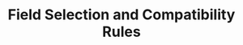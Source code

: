 ---
# -------------------------- #
#          PAGE INFO         #
# -------------------------- #

title: Field Selection and Compatibility Rules
doc-type: "concept"

product-type: "connect"
content-type: "connect-guide"
content-id: "field-selection-compatibility-rules"
layout: general
sidebar: on-page

permalink: /stitch-connect/guides/field-selection-compatibility-rules
icon: file
order: 4

toc: false
summary: false
feedback: false

summary: "To ensure compatibility and that the fields Stitch requires for replication are included in selected streams, Stitch enforces field selection and compatibility rules. Learn about the metadata types that control field inclusion in the Connect API."
## This is used only on the /stitch-connect/guides page.
description: "Learn about the rules and metadata types that control field inclusion."


# -------------------------- #
#   RELATED SIDEBAR LINKS    #
# -------------------------- #

related:
  - title: "Connect API reference"
    link: "{{ link.connect.api | prepend: site.baseurl }}"

  - title: "Select streams and fields with the Connect API"
    link: "{{ link.connect.guides.select-streams-and-fields | prepend: site.baseurl }}"

  - title: "Connect guides"
    link: "{{ link.connect.guides.category | prepend: site.baseurl }}"

  - title: "Key-based Incremental Replication"
    link: "{{ link.replication.key-based-incremental | prepend: site.baseurl }}"

  - title: "Replication Keys"
    linK: "{{ link.replication.rep-keys | prepend: site.baseurl }}"


# -------------------------- #
#         GUIDE INTRO        #
# -------------------------- #

intro: |
  {% include misc/data-files.html %}
  {% include misc/icons.html %}

  {{ page.summary }}


# -------------------------- #
#      CONTENT SECTIONS      #
# -------------------------- #

sections:
  - title: "Field types"
    anchor: "field-types"
    content: |
      Stitch requires two types of fields for stream replication: [Primary Keys](#primary-key-fields) and, when applicable, [Replication Keys](#replication-key-fields).
    subsections:
      - title: "Primary Key fields"
        anchor: "primary-key-fields"
        content: |
          To accurately replicate data for a stream, Stitch requires the Primary Key information for each stream. A Primary Key is a column or set of columns that uniquely define a record.

          Depending on the source and stream type, this is handled one of several ways.

        sub-subsections:
          - title: "Database sources"
            anchor: "primary-key-fields--database-sources"
            content: |
              For database sources, Stitch will typically query the database's information schema to determine the Primary Key fields and then store the list of Primary Key field names as a list in the [stream's metadata]({{ link.connect.api | prepend: site.baseurl | append: site.data.connect.data-structures.metadata.stream-level.section }}) `table-key-properties` property:

              ```json
              {{ site.data.connect.code-examples.streams.database-stream | rstrip }}
              ```

          - title: "Database views"
            anchor: "primary-key-fields--database-views"
            content: |
              For database views, the [stream's metadata]({{ link.connect.api | prepend: site.baseurl | append: site.data.connect.data-structures.metadata.stream-level.section }})  will contain an `is-view` property with a value of `true`:

              ```json
              {{ site.data.connect.code-examples.streams.database-view | rstrip }}
              ```

              Primary Key information must be provided in the `view-key-properties` metadata property when the stream is selected for replication. 

          - title: "SaaS sources"
            anchor: "primary-key-fields--saas-sources"
            content: |
              For SaaS sources, Primary Keys are typically hard-coded in the Singer tap backing the source. The list of Primary Key field names will be stored as a list in the [stream's metadata]({{ link.connect.api | prepend: site.baseurl | append: site.data.connect.data-structures.metadata.stream-level.section }}) `table-key-properties` property:

              ```json
              {{ site.data.connect.code-examples.streams.saas-stream | rstrip }}
              ```


      - title: "Replication Key fields"
        anchor: "replication-key-fields"
        content: |
          If a stream's `replication-method` is `INCREMENTAL`, an appropriate field must be set as the stream's [Replication Key]({{ link.replication.rep-keys | prepend: site.baseurl }}). {{ site.data.tooltips.replication-key | replace:"columns.","columns" }} and are required to use [Key-based Incremental Replication]({{ link.replication.key-based-incremental | prepend: site.baseurl }}).

          Like Primary Keys, this is handled in one of several ways depending on the source type.

        sub-subsections:
          - title: "Database sources"
            anchor: "replication-key-fields--database-sources"
            content: |
              For database sources, a valid Replication Key must be provided using the `replication-key` metadata property when the stream is selected.

              ```json
              {{ site.data.connect.code-examples.streams.database-stream | rstrip }}
              ```

              **Note**: This is also applicable to database views if the stream's `replication-method` is set to `INCREMENTAL`.
              
          - title: "SaaS sources"
            anchor: "replication-key-fields--saas-sources"
            content: |
              For SaaS sources, Replication Keys are hard-coded in the Singer tap backing the source. The list of Replication Key field names will be stored as a list in the [stream's metadata]({{ link.connect.api | prepend: site.baseurl | append: site.data.connect.data-structures.metadata.stream-level.section }}) `valid-replication-keys` property:

              ```json
              {{ site.data.connect.code-examples.streams.saas-stream | rstrip }}
              ```

  - title: "Field selection rules"
    anchor: "understand-field-selection-rules"
    content: |
      Stitch requires Primary Key and Replication Key fields in streams to be selected in order to successfully and accurately replicate data.

      To ensure the required fields are included in a stream's field inclusion list, Stitch enforces field selection rules.
    subsections:
      - title: "Metadata in field selection"
        anchor: "metadata-field-selection"
        content: |
          Field selection rules are shaped by three `metadata` fields in a [Field-level Metadata object]({{ link.connect.api | prepend: site.baseurl | append: site.data.connect.data-structures.metadata.field-level.section }}):

            <table class="attribute-list">
            {% for field in site.data.connect.field-selection-rules.metadata-fields %}
            <tr>
            <td width="30%; fixed" align="right">
            <strong>{{ field.name }}</strong><br>
            {{ field.type | upcase }}<br>
            {% if field.modifiable == false %}<font color="#cc3399">READ-ONLY</font>{% endif %}
            </td>
            <td class="attribute-description">
            {{ field.description | flatify | markdownify }}
            </td>
            </tr>
            {% endfor %}
            </table>

      - title: "Field selection metadata combinations"
        anchor: "field-selection-metadata-combinations"
        content: |
          Below are the possible combinations of `metadata` field values and whether a field will be selected with the listed settings.

          **Note**: A `*` in the table indicates any possible value (`null`, `true`, or `false`) for the `metadata` field.

          {% assign attributes = "inclusion|selected|selected-by-default|replicated?" | split: "|" %}

          <table class="attribute-list">
          <tr>
          {% for attribute in attributes %}
          {% if forloop.first == true %}
          <td width="30%; fixed" align="right">
          {% else %}
          <td width="20%; fixed">
          {% endif %}
          <strong>{{ attribute }}</strong>
          </td>
          {% endfor %}
          </tr>
          {% for combination in site.data.connect.field-selection-rules.combinations %}
          <tr>
          {% for attribute in attributes %}
          {% assign name = attribute | remove:"?" %}

          {% if forloop.first == true %}
          <td width="30%; fixed" align="right">
          {% else %}
          <td width="20%; fixed">
          {% endif %}

          {% if combination[name] == true %}
          {{ supported | replace:"TOOLTIP","The field will be replicated" }}
          
          {% elsif combination[name] == false %}
          {{ not-supported | replace:"TOOLTIP","The field will not be replicated"}}

          {% else %}
          {{ combination[name] }}

          {% endif %}

          </td>
          {% endfor %}
          </tr>
          {% endfor %}
          </table>

  - title: "Field compatibility rules"
    anchor: "field-compatibility-rules"
    content: |
      While all fields are subject to field selection rules, some fields are also subject to field compatibility rules. This means that certain combinations of fields are not able to be selected together in a single stream.

      These restrictions primarily affect SaaS sources like [Bing Ads]({{ link.connect.api | prepend: site.baseurl | append: site.data.connect.data-structures.source-form-properties.section | append: "-bing-ads-object" }}) or [Google AdWords]({{ link.connect.api | prepend: site.baseurl | append: site.data.connect.data-structures.source-form-properties.section | append: "-google-adwords-object" }}), and are set by the source.

    subsections:
      - title: "Field exclusion metadata"
        anchor: "field-exclusion-metadata"
        content: |
          If a field is subject to compatibility rules, its [Field-level Metadata object]({{ link.connect.api | prepend: site.baseurl | append: site.data.connect.data-structures.metadata.field-level.section }}) will contain a `fieldExclusion` property. This property contains a list of arrays that correspond to the `breadcrumb` of an incompatible field.

          For example: Below is the field-level metadata for the `DeviceOS` field in the Bing Ads `ad_group_performance_report` stream:

          ```json
          {{ site.data.connect.code-examples.field-metadata.field-exclusion }}
          ```

          This indicates that when the `DeviceOS` field is selected, the fields listed in the `fieldExclusions` property cannot also be selected.

      - title: "Field exclusion violations"
        anchor: "field-exclusion-violations"
        content: |
          The Connect API may allow you to select fields that violate `fieldExclusion` rules, but doing so will likely result in extraction job failures.

          To avoid this scenario, Stitch recommends considering `fieldExclusions` when building your own application.
---